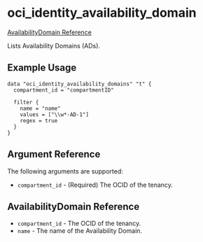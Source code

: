 # oci\_identity\_availability\_domain

[AvailabilityDomain Reference][65774c17]

  [65774c17]: https://docs.us-phoenix-1.oraclecloud.com/api/#/en/identity/20160918/AvailabilityDomain/ "AvailabilityDomainReference"

Lists Availability Domains (ADs).

## Example Usage

```
data "oci_identity_availability_domains" "t" {
  compartment_id = "compartmentID"
  
  filter {
    name = "name"
    values = ["\\w*-AD-1"]
    regex = true
  }
}
```

## Argument Reference

The following arguments are supported:

* `compartment_id` - (Required) The OCID of the tenancy.

## AvailabilityDomain Reference
* `compartment_id` - The OCID of the tenancy.
* `name` - The name of the Availability Domain.
